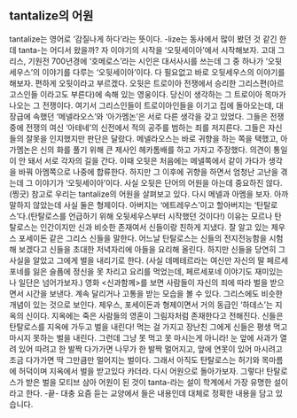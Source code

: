 ## tantalize의 어원
tantalize는 영어로 ‘감질나게 하다’라는 뜻이다. -lize는 동사에서 많이 봤던 것 같긴 한데 tanta-는 어디서 왔을까? 자 이야기의 시작을 ‘오뒷세이아’에서 시작해보자. 고대 그리스, 기원전 700년경에 ‘호메로스’라는 시인은 대서사시를 쓰는데 그 중 하나가 ‘오뒷세우스’의 이야기를 다루는 ‘오뒷세이아’이다. 다 필요없고 바로 오뒷세우스의 이야기를 해보자. 편하게 오뒷이라고 부르겠다. 오뒷은 트로이아 전쟁에서 승리한 그리스편(아르고스인들 이라고도 부른다)에 속해 있는 영웅이다. 당신이 생각하는 그 트로이아 목마가 나오는 그 전쟁이다. 여기서 그리스인들이 트로이아인들을 이기고 집에 돌아오는데, 대장급에 속했던 ‘메넬라오스’와 ‘아가멤논’은 서로 다른 생각을 갖고 있었다. 그들은 전쟁 중에 전쟁의 여신 ‘아테네’의 신전에서 적의 공주를 범하는 죄를 저지른다. 그들은 자신들의 잘못을 인지했지만 판단은 달랐다. 메넬라오스는 바로 귀향을 하는 쪽을 택했고, 아가멤논은 신의 화를 풀기 위해 큰 제사인 헤카톰배를 하고 가자고 주장했다. 의견이 통일이 안 돼서 서로 각자의 길을 간다. 이때 오뒷은 처음에는 메넬쪽에서 같이 가다가 생각을 바꿔 아멤쪽으로 나중에 합류한다. 하지만 그 이후에 귀향을 하면서 엄청난 고난을 겪는데 그 이야기가 ‘오뒷세이아’이다. 사실 오뒷은 단어의 어원을 아는데 중요하진 않다. (찡긋) 참고로 우리는 tantalize의 어원을 살펴보고 있다.
다시 메넬과 아멤을 보자. 아까 말하지 않았는데 사실 둘은 형제이다. 아버지는 ‘에트레우스’이고 할아버지는 ‘탄탈로스’다.(탄탈로스를 언급하기 위해 오뒷세우스부터 시작했던 것이다!) 이유는 모르나 탄탈로스는 인간이지만 신과 비슷한 존재여서 신들이랑 친하게 지냈다. 잘 알고 있는 제우스 포세이돈 같은 그리스 신들을 말한다. 어느날 탄탈로스는 신들의 전지전능함을 시험해 보겠다고 신들을 초대한 저녁자리에 아들을 요리해 올린다. 하지만 신들을 당연히 그 사실을 알았고 그에게 벌을 내리기로 한다. (사실 데메테르라는 여신만 자신의 딸 페르세포네를 잃은 슬픔에 정신을 못 차리고 요리를 먹었는데, 페르세포네 이야기도 재미있는나 일단은 넘어가보자.)
영화 <신과함께>를 보면 사람들이 자신의 죄에 따라 벌을 받으면서 시간을 보낸다. 계속 달리거나 고통을 받는 모습을 볼 수 있다. 그리스에도 비슷한 개념이 있는 것으로 보인다. 제우스, 포세이돈과 형제이면서 거의 동급인 ‘하데스’는 지옥의 신이다. 지옥에는 죽은 사람들의 영혼이 그림자처럼 존재한다고 전해진다. 신들은 탄탈로스를 지옥에 가두고 벌을 내린다! 먹는 걸 가지고 장난친 그에게 신들은 평생 먹고 마시지 못하는 벌을 내린다. 그런데 그냥 못 먹고 못 마시는게 아니라! 눈 앞에 사과가 열려 있어 따려고 한 발짝 다가가면 나무가 한 발짝 멀어지고, 앞에 연못이 있어 마시려고 조금 다가가면 딱 그만큼만 멀어지는 벌이다. 그래서 아직도 탄탈로스는 허기와 목마름에 허덕이며 지옥에서 벌을 받고있다 카더라.
다시 어원으로 돌아가보자. 그렇다! 탄탈로스가 받은 벌을 모티브 삼아 어원이 된 것이 tanta-라는 설이 학계에서 가장 유명한 설이라고 한다. -끝-
대충 요즘 듣는 교양에서 들은 내용인데 대체로 정확한 내용을 담고 있습니다.